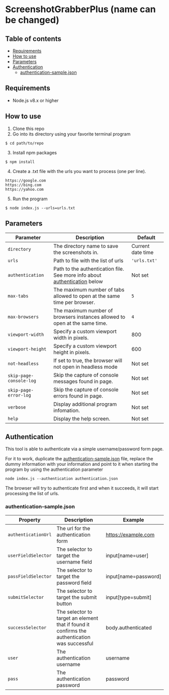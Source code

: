 # ScreenshotGrabberPlus (name can be changed)
## Table of contents
- [Requirements](#requirements)
- [How to use](#how-to-use)
- [Parameters](#parameters)
- [Authentication](#authentication)
  - [authentication-sample.json](#authentication-samplejson)
## Requirements

* Node.js v8.x or higher

## How to use

1. Clone this repo
2. Go into its directory using your favorite terminal program

```
$ cd path/to/repo
```

3. Install npm packages

```
$ npm install
```

4. Create a .txt file with the urls you want to process (one per line).

```
https://google.com
https://bing.com
https://yahoo.com
```

5. Run the program

```
$ node index.js --urls=urls.txt
```

## Parameters

| Parameter               | Description                                                                                  | Default           |
| ----------------------- | -------------------------------------------------------------------------------------------- | ----------------- |
| `directory`             | The directory name to save the screenshots in.                                               | Current date time |
| `urls`                  | Path to file with the list of urls                                                           | `'urls.txt'`      |
| `authentication`        | Path to the authentication file. See more info about [authentication](#Authentication) below | Not set           |
| `max-tabs`              | The maximum number of tabs allowed to open at the same time per browser.                     | `5`               |
| `max-browsers`          | The maximum number of browsers instances allowed to open at the same time.                   | `4`               |
| `viewport-width`        | Specify a custom viewport width in pixels.                                                   | 800               |
| `viewport-height`       | Specify a custom viewport height in pixels.                                                  | 600               |
| `not-headless`          | If set to true, the browser will not open in headless mode                                   | Not set           |
| `skip-page-console-log` | Skip the capture of console messages found in page.                                          | Not set           |
| `skip-page-error-log`   | Skip the capture of console errors found in page.                                            | Not set           |
| `verbose`               | Display additional program infomation.                                                       | Not set           |
| `help`                  | Display the help screen.                                                                     | Not set           |

## Authentication

This tool is able to authenticate via a simple username/password form page.

For it to work, duplicate the [authentication-sample.json](/authentication-sample.json) file, replace the dummy information with your information and point to it when starting the program by using the authentication parameter

```
node index.js --authentication authentication.json
```

The browser will try to authenticate first and when it succeeds, it will start processing the list of urls.

### authentication-sample.json

| Property            | Description                                                                                   | Example              |
| ------------------- | --------------------------------------------------------------------------------------------- | -------------------- |
| `authenticationUrl` | The url for the authentication form                                                           | https://example.com  |
| `userFieldSelector` | The selector to target the username field                                                     | input[name=user]     |
| `passFieldSelector` | The selector to target the password field                                                     | input[name=password] |
| `submitSelector`    | The selector to target the submit button                                                      | input[type=submit]   |
| `successSelector`   | The selector to target an element that if found it confirms the authentication was successful | body.authenticated   |
| `user`              | The authentication username                                                                   | username             |
| `pass`              | The authentication password                                                                   | password             |
